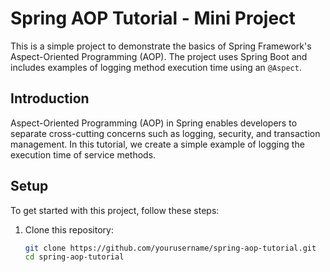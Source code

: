 # Spring AOP Tutorial - Mini Project

This is a simple project to demonstrate the basics of Spring Framework's Aspect-Oriented Programming (AOP). The project uses Spring Boot and includes examples of logging method execution time using an `@Aspect`.

## Introduction
Aspect-Oriented Programming (AOP) in Spring enables developers to separate cross-cutting concerns such as logging, security, and transaction management. In this tutorial, we create a simple example of logging the execution time of service methods.

## Setup
To get started with this project, follow these steps:
1. Clone this repository:
   ```bash
   git clone https://github.com/yourusername/spring-aop-tutorial.git
   cd spring-aop-tutorial
